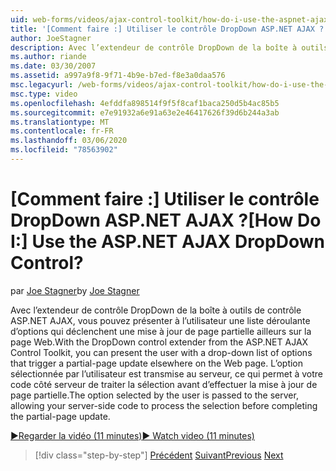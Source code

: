 ```yaml
---
uid: web-forms/videos/ajax-control-toolkit/how-do-i-use-the-aspnet-ajax-dropdown-control
title: '[Comment faire :] Utiliser le contrôle DropDown ASP.NET AJAX ? | Microsoft Docs'
author: JoeStagner
description: Avec l’extendeur de contrôle DropDown de la boîte à outils de contrôle ASP.NET AJAX, vous pouvez présenter à l’utilisateur une liste déroulante d’options qui déclenchent un partiel-PA...
ms.author: riande
ms.date: 03/30/2007
ms.assetid: a997a9f8-9f71-4b9e-b7ed-f8e3a0daa576
msc.legacyurl: /web-forms/videos/ajax-control-toolkit/how-do-i-use-the-aspnet-ajax-dropdown-control
msc.type: video
ms.openlocfilehash: 4efddfa898514f9f5f8caf1baca250d5b4ac85b5
ms.sourcegitcommit: e7e91932a6e91a63e2e46417626f39d6b244a3ab
ms.translationtype: MT
ms.contentlocale: fr-FR
ms.lasthandoff: 03/06/2020
ms.locfileid: "78563902"
---
```

# <a name="how-do-i-use-the-aspnet-ajax-dropdown-control"></a><span data-ttu-id="56e9f-104">[Comment faire :] Utiliser le contrôle DropDown ASP.NET AJAX ?</span><span class="sxs-lookup"><span data-stu-id="56e9f-104">[How Do I:] Use the ASP.NET AJAX DropDown Control?</span></span>

<span data-ttu-id="56e9f-105">par [Joe Stagner](https://github.com/JoeStagner)</span><span class="sxs-lookup"><span data-stu-id="56e9f-105">by [Joe Stagner](https://github.com/JoeStagner)</span></span>

<span data-ttu-id="56e9f-106">Avec l’extendeur de contrôle DropDown de la boîte à outils de contrôle ASP.NET AJAX, vous pouvez présenter à l’utilisateur une liste déroulante d’options qui déclenchent une mise à jour de page partielle ailleurs sur la page Web.</span><span class="sxs-lookup"><span data-stu-id="56e9f-106">With the DropDown control extender from the ASP.NET AJAX Control Toolkit, you can present the user with a drop-down list of options that trigger a partial-page update elsewhere on the Web page.</span></span> <span data-ttu-id="56e9f-107">L’option sélectionnée par l’utilisateur est transmise au serveur, ce qui permet à votre code côté serveur de traiter la sélection avant d’effectuer la mise à jour de page partielle.</span><span class="sxs-lookup"><span data-stu-id="56e9f-107">The option selected by the user is passed to the server, allowing your server-side code to process the selection before completing the partial-page update.</span></span>

[<span data-ttu-id="56e9f-108">&#9654;Regarder la vidéo (11 minutes)</span><span class="sxs-lookup"><span data-stu-id="56e9f-108">&#9654; Watch video (11 minutes)</span></span>](https://channel9.msdn.com/Blogs/ASP-NET-Site-Videos/how-do-i-use-the-aspnet-ajax-dropdown-control)

> [!div class="step-by-step"]
> <span data-ttu-id="56e9f-109">[Précédent](how-do-i-configure-the-aspnet-ajax-calendar-control.md)
> [Suivant](how-do-i-use-the-aspnet-ajax-maskededit-controls.md)</span><span class="sxs-lookup"><span data-stu-id="56e9f-109">[Previous](how-do-i-configure-the-aspnet-ajax-calendar-control.md)
[Next](how-do-i-use-the-aspnet-ajax-maskededit-controls.md)</span></span>
